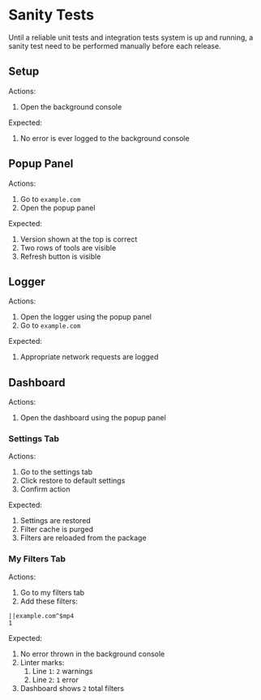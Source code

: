 # Sanity Tests

Until a reliable unit tests and integration tests system is up and running, a
sanity test need to be performed manually before each release.

## Setup

Actions:
1. Open the background console

Expected:
1. No error is ever logged to the background console

## Popup Panel

Actions:
1. Go to `example.com`
1. Open the popup panel

Expected:
1. Version shown at the top is correct
1. Two rows of tools are visible
1. Refresh button is visible

## Logger

Actions:
1. Open the logger using the popup panel
1. Go to `example.com`

Expected:
1. Appropriate network requests are logged

## Dashboard

Actions:
1. Open the dashboard using the popup panel

### Settings Tab

Actions:
1. Go to the settings tab
1. Click restore to default settings
1. Confirm action

Expected:
1. Settings are restored
1. Filter cache is purged
1. Filters are reloaded from the package

### My Filters Tab

Actions:
1. Go to my filters tab
1. Add these filters:
```
||example.com^$mp4
1
```

Expected:
1. No error thrown in the background console
1. Linter marks:
   1. Line `1`: `2` warnings
   1. Line `2`: `1` error
1. Dashboard shows `2` total filters
